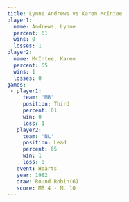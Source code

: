 ```yaml
---
title: Lynne Andrews vs Karen McIntee
player1:              
  name: Andrews, Lynne
  percent: 61         
  wins: 0             
  losses: 1           
player2:              
  name: McIntee, Karen
  percent: 65         
  wins: 1             
  losses: 0           
games:
 - player1:         
     team: 'MB'     
     position: Third
     percent: 61    
     win: 0         
     loss: 1        
   player2:        
     team: 'NL'    
     position: Lead
     percent: 65   
     win: 1        
     loss: 0       
   event: Hearts       
   year: 1982          
   draw: Round Robin(6)
   score: MB 4 - NL 10 
---
```

